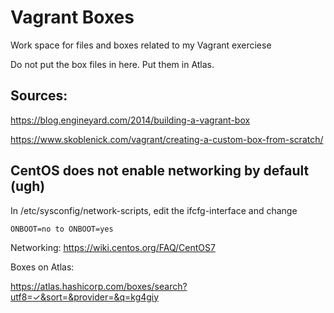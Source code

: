# Vagrant Boxes

Work space for files and boxes related to my Vagrant exerciese

Do not put the box files in here. Put them in Atlas.

## Sources:

https://blog.engineyard.com/2014/building-a-vagrant-box

https://www.skoblenick.com/vagrant/creating-a-custom-box-from-scratch/


## CentOS does not enable networking by default (ugh)

In /etc/sysconfig/network-scripts, edit the ifcfg-interface and change 

	ONBOOT=no to ONBOOT=yes

Networking: https://wiki.centos.org/FAQ/CentOS7

Boxes on Atlas:

https://atlas.hashicorp.com/boxes/search?utf8=✓&sort=&provider=&q=kg4giy
